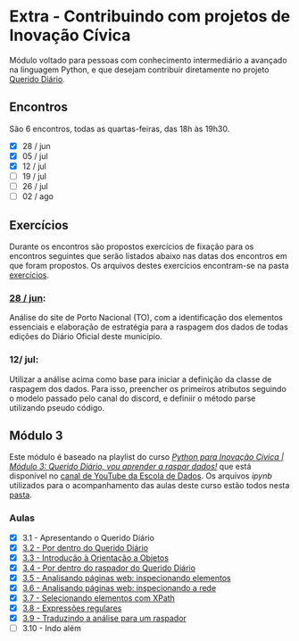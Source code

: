 # Extra - Contribuindo com projetos de Inovação Cívica

Módulo voltado para pessoas com conhecimento intermediário a avançado na linguagem Python, e que desejam contribuir diretamente no projeto [Querido Diário](https://queridodiario.ok.org.br/).

## Encontros

São 6 encontros, todas as quartas-feiras, das 18h às 19h30.

* [X] 28 / jun
* [X] 05 / jul
* [X] 12 / jul
* [ ] 19 / jul
* [ ] 26 / jul
* [ ] 02 / ago

## Exercícios

Durante os encontros são propostos exercícios de fixação para os encontros seguintes que serão listados abaixo nas datas dos encontros em que foram propostos. Os arquivos destes exercícios encontram-se na pasta [exercícios](exercicios).

### [28 / jun](exercicios/01_28jun_tipos-elementos-requisições-estratégia.docx):

Análise do site de Porto Nacional (TO), com a identificação dos elementos essenciais e elaboração de estratégia para a raspagem dos dados de todas edições do Diário Oficial deste município.

### 12/ jul:

Utilizar a análise acima como base para iniciar a definição da classe de raspagem dos dados. Para isso, preencher os primeiros atributos seguindo o modelo passado pelo canal do discord, e definiir o método parse utilizando pseudo código.

## Módulo 3

Este módulo é baseado na playlist do curso *[Python para Inovação Cívica | Módulo 3: Querido Diário, vou aprender a raspar dados!](https://www.youtube.com/playlist?list=PLpWp6ibmzPTc2rod9Hc822_3zMaq9G-qE)* que está disponível no [canal de YouTube da Escola de Dados](https://www.youtube.com/@EscoladeDados). Os arquivos *ipynb* utilizados para o acompanhamento das aulas deste curso estão todos nesta [pasta](modulo3).

### Aulas

* [X] 3.1 - Apresentando o Querido Diário
* [X] [3.2 - Por dentro do Querido Diário](modulo3/3.2_por-dentro-do-meu-querido-diario.ipynb)
* [X] [3.3 - Introdução à Orientação a Objetos](modulo3/3.3_introducao-a-orientacao-a-objetos.ipynb)
* [X] [3.4 - Por dentro do raspador do Querido Diário](modulo3/3.4_por-dentro-do-raspador-do-querido-diario.ipynb)
* [X] [3.5 - Analisando páginas web: inspecionando elementos](modulo3/3.5_analisando-paginas-da-web_inspecionando-elementos.ipynb)
* [X] [3.6 - Analisando páginas web: inspecionando a rede](modulo3/3.6_analisando-paginas-da-web_inspecionando-a-rede.ipynb)
* [X] [3.7 - Selecionando elementos com XPath](modulo3/3.7_selecionando_elementos_com_xpath.ipynb)
* [X] [3.8 - Expressões regulares](modulo3/3.8_expressoes-regulares.ipynb)
* [X] [3.9 - Traduzindo a análise para um raspador](modulo3/3.9_traduzindo-a-analise-para-um-raspador.ipynb)
* [ ] 3.10 - Indo além

